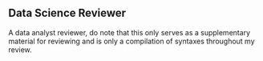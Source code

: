 ## Data Science Reviewer

A data analyst reviewer, do note that this only serves as a supplementary material for reviewing and is only a compilation of syntaxes throughout my review.
